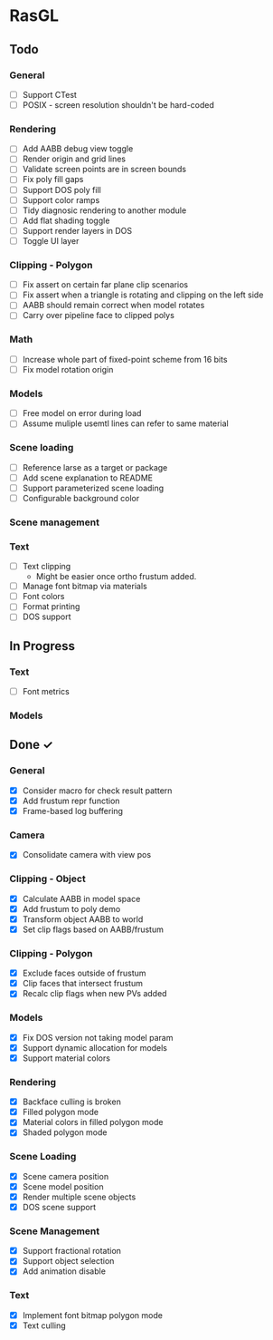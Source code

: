# RasGL

## Todo

### General

- [ ] Support CTest
- [ ] POSIX - screen resolution shouldn't be hard-coded

### Rendering

- [ ] Add AABB debug view toggle
- [ ] Render origin and grid lines
- [ ] Validate screen points are in screen bounds
- [ ] Fix poly fill gaps
- [ ] Support DOS poly fill
- [ ] Support color ramps
- [ ] Tidy diagnosic rendering to another module
- [ ] Add flat shading toggle
- [ ] Support render layers in DOS
- [ ] Toggle UI layer

### Clipping - Polygon

- [ ] Fix assert on certain far plane clip scenarios
- [ ] Fix assert when a triangle is rotating and clipping on the left side
- [ ] AABB should remain correct when model rotates
- [ ] Carry over pipeline face to clipped polys

### Math

- [ ] Increase whole part of fixed-point scheme from 16 bits
- [ ] Fix model rotation origin

### Models

- [ ] Free model on error during load
- [ ] Assume muliple usemtl lines can refer to same material

### Scene loading

- [ ] Reference larse as a target or package
- [ ] Add scene explanation to README
- [ ] Support parameterized scene loading
- [ ] Configurable background color

### Scene management

### Text

- [ ] Text clipping
  - Might be easier once ortho frustum added.
- [ ] Manage font bitmap via materials
- [ ] Font colors
- [ ] Format printing
- [ ] DOS support

## In Progress

### Text

- [ ] Font metrics

### Models

## Done ✓

### General

- [x] Consider macro for check result pattern
- [x] Add frustum repr function
- [x] Frame-based log buffering

### Camera

- [x] Consolidate camera with view pos

### Clipping - Object

- [x] Calculate AABB in model space
- [x] Add frustum to poly demo
- [x] Transform object AABB to world
- [x] Set clip flags based on AABB/frustum

### Clipping - Polygon

- [x] Exclude faces outside of frustum
- [x] Clip faces that intersect frustum
- [x] Recalc clip flags when new PVs added

### Models

- [x] Fix DOS version not taking model param
- [x] Support dynamic allocation for models
- [x] Support material colors

### Rendering

- [x] Backface culling is broken
- [x] Filled polygon mode
- [x] Material colors in filled polygon mode
- [x] Shaded polygon mode

### Scene Loading

- [x] Scene camera position
- [x] Scene model position
- [x] Render multiple scene objects
- [x] DOS scene support

### Scene Management

- [x] Support fractional rotation
- [x] Support object selection
- [x] Add animation disable

### Text

- [x] Implement font bitmap polygon mode
- [x] Text culling
